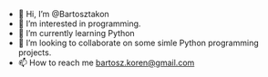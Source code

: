 - 👋 Hi, I’m @Bartosztakon
- 👀 I’m interested in programming.
- 🌱 I’m currently learning Python
- 💞️ I’m looking to collaborate on some simle Python programming projects.
- 📫 How to reach me bartosz.koren@gmail.com

<!---
Bartosztakon/Bartosztakon is a ✨ special ✨ repository because its `README.md` (this file) appears on your GitHub profile.
You can click the Preview link to take a look at your changes.
--->
